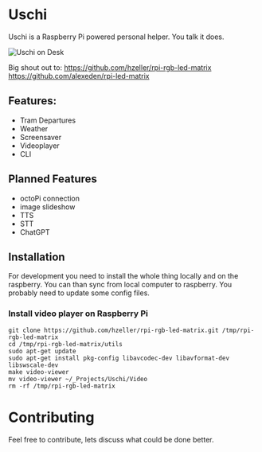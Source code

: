 # Uschi

Uschi is a Raspberry Pi powered personal helper. You talk it does.

![Uschi on Desk](https://github.com/falsanu/uschi/blob/main/docs/IMG_9515.jpggit?raw=true)

Big shout out to:
https://github.com/hzeller/rpi-rgb-led-matrix
https://github.com/alexeden/rpi-led-matrix

## Features:

- Tram Departures
- Weather
- Screensaver
- Videoplayer
- CLI

## Planned Features

- octoPi connection
- image slideshow
- TTS
- STT
- ChatGPT

## Installation

For development you need to install the whole thing locally and on the raspberry. You can than sync from local computer to raspberry. You probably need to update some config files.

### Install video player on Raspberry Pi

```
git clone https://github.com/hzeller/rpi-rgb-led-matrix.git /tmp/rpi-rgb-led-matrix
cd /tmp/rpi-rgb-led-matrix/utils
sudo apt-get update
sudo apt-get install pkg-config libavcodec-dev libavformat-dev libswscale-dev
make video-viewer
mv video-viewer ~/_Projects/Uschi/Video
rm -rf /tmp/rpi-rgb-led-matrix
```

# Contributing

Feel free to contribute, lets discuss what could be done better.
